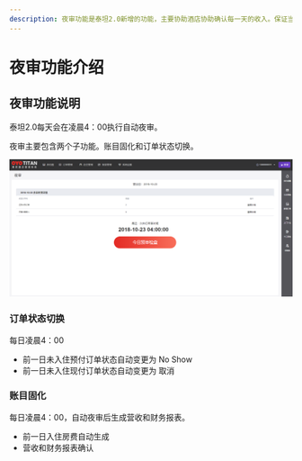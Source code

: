```yaml
---
description: 夜审功能是泰坦2.0新增的功能，主要协助酒店协助确认每一天的收入。保证当天酒店收益的真实正确。
---
```


# 夜审功能介绍

## 夜审功能说明

泰坦2.0每天会在凌晨4：00执行自动夜审。

夜审主要包含两个子功能。账目固化和订单状态切换。

![&#x6BCF;&#x5929;&#x51CC;&#x6668;4:00&#x6267;&#x884C;&#x591C;&#x5BA1;&#xFF0C;&#x786E;&#x8BA4;&#x6536;&#x5165;](.gitbook/assets/image%20%2870%29.png)

### 订单状态切换

每日凌晨4：00

* 前一日未入住预付订单状态自动变更为 No Show
* 前一日未入住现付订单状态自动变更为 取消

### 账目固化

每日凌晨4：00，自动夜审后生成营收和财务报表。

* 前一日入住房费自动生成
* 营收和财务报表确认

## 

